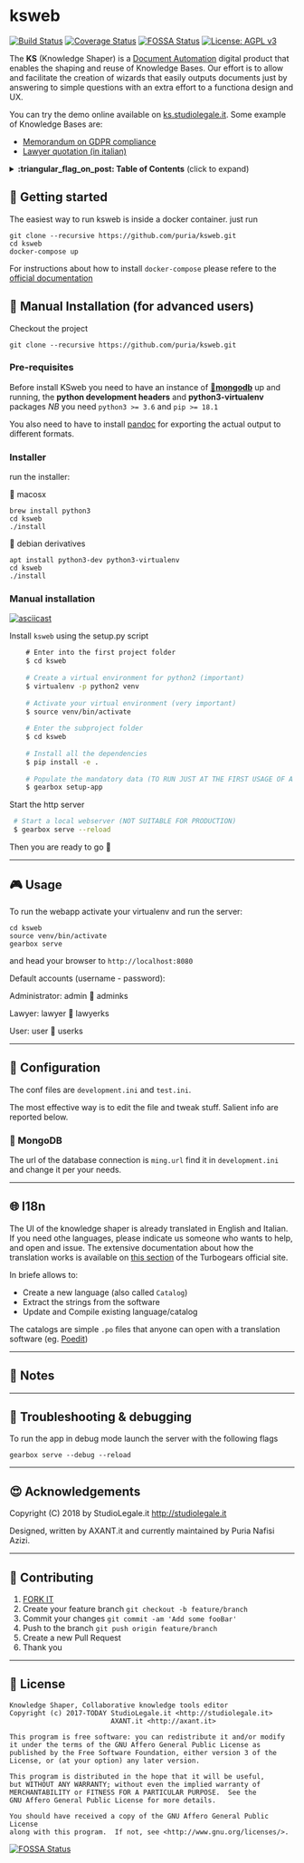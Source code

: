 # ksweb

[![Build Status](https://travis-ci.org/puria/ksweb.svg?branch=master)](https://travis-ci.org/puria/ksweb)
[![Coverage Status](https://coveralls.io/repos/github/puria/ksweb/badge.svg?branch=master)](https://coveralls.io/github/puria/ksweb?branch=master)
[![FOSSA Status](https://app.fossa.io/api/projects/git%2Bgithub.com%2Fpuria%2Fksweb.svg?type=shield)](https://app.fossa.io/projects/git%2Bgithub.com%2Fpuria%2Fksweb?ref=badge_shield)
[![License: AGPL v3](https://img.shields.io/badge/License-AGPL%20v3-blue.svg)](https://www.gnu.org/licenses/agpl-3.0)

The **KS** (Knowledge Shaper) is a [Document Automation](https://en.wikipedia.org/wiki/Document_automation) digital product that enables the shaping and reuse of Knowledge Bases. Our effort is to allow and facilitate the creation of wizards that easily outputs documents just by answering to simple questions with an extra effort to a functiona design and UX.

You can try the demo online available on [ks.studiolegale.it](http://ks.studiolegale.it).
Some example of Knowledge Bases are:
 
 * [Memorandum on GDPR compliance](https://github.com/marco55555/Memorandum-GDPR)
 * [Lawyer quotation (in italian)](https://github.com/marco55555/preventivo_avvocato)

<details>
 <summary><strong>:triangular_flag_on_post: Table of Contents</strong> (click to expand)</summary>

* [Getting started](#whale-getting-started)
* [Manual Installation](#floppy_disk-manual-installation-for-advanced-users)
* [Usage](#video_game-usage)
* [Configuration](#wrench-configuration)
* [I18n](#globe_with_meridians-I18n)
* [Notes](#memo-notes)
* [Troubleshooting & debugging](#bug-troubleshooting--debugging)
* [Acknowledgements](#heart_eyes-acknowledgements)
* [Contributing](#busts_in_silhouette-contributing)
* [License](#briefcase-license)
</details>

## :whale: Getting started

The easiest way to run ksweb is inside a docker container. just run

    git clone --recursive https://github.com/puria/ksweb.git
	cd ksweb
    docker-compose up

For instructions about how to install `docker-compose` please refere to the 
[official documentation](https://docs.docker.com/compose/install/) 

## :floppy_disk: Manual Installation (for advanced users)

Checkout the project

    git clone --recursive https://github.com/puria/ksweb.git

### Pre-requisites
Before install KSweb you need to have an instance of **[:leaves:mongodb](https://www.mongodb.com/download-center/community)** up and running, the **python development headers** and **python3-virtualenv** packages
*NB* you need `python3 >= 3.6` and `pip >= 18.1`

You also need to have to install [pandoc](https://pandoc.org/) for exporting the actual output to different formats.

### Installer
run the installer:

:apple: macosx

    brew install python3
    cd ksweb
    ./install

:penguin: debian derivatives

    apt install python3-dev python3-virtualenv
    cd ksweb
    ./install

### Manual installation

[![asciicast](https://asciinema.org/a/yImfeZTmmoGWvXV93k3g0OtaO.png)](https://asciinema.org/a/yImfeZTmmoGWvXV93k3g0OtaO)


Install ``ksweb`` using the setup.py script

```bash
    # Enter into the first project folder
    $ cd ksweb
    
    # Create a virtual environment for python2 (important)
    $ virtualenv -p python2 venv
    
    # Activate your virtual environment (very important)
    $ source venv/bin/activate
    
    # Enter the subproject folder
    $ cd ksweb
    
    # Install all the dependencies
    $ pip install -e .
    
    # Populate the mandatory data (TO RUN JUST AT THE FIRST USAGE OF A DATABASE)
    $ gearbox setup-app
```

Start the http server

```bash
 # Start a local webserver (NOT SUITABLE FOR PRODUCTION) 
 $ gearbox serve --reload
```

Then you are ready to go :tada:

***
## :video_game: Usage

To run the webapp activate your virtualenv and run the server:

    cd ksweb
    source venv/bin/activate
    gearbox serve

and head your browser to `http://localhost:8080`


Default accounts (username - password):

  Administrator: admin :key: adminks
  
  Lawyer: lawyer :key: lawyerks
  
  User: user :key: userks

***
## :wrench: Configuration

The conf files are `development.ini` and `test.ini`.

The most effective way is to edit the file and tweak stuff. Salient info are reported below.

### :leaves: MongoDB 

The url of the database connection is `ming.url` find it in `development.ini` and change it per your needs.

***

## :globe_with_meridians: I18n

The UI of the knowledge shaper is already translated in English and Italian.
If you need othe languages, please indicate us someone who wants to help, and
open and issue.
The extensive documentation about how the translation works is available on 
[this section](https://turbogears.readthedocs.io/en/latest/turbogears/i18n.html)
of the Turbogears official site.

In briefe allows to:

  * Create a new language (also called `Catalog`)
  * Extract the strings from the software
  * Update and Compile existing language/catalog

The catalogs are simple `.po` files that anyone can open with a translation
software (eg. [Poedit](https://poedit.net/))


***
## :memo: Notes

***
## :bug: Troubleshooting & debugging

To run the app in debug mode launch the server with the following flags

    gearbox serve --debug --reload


***
## :heart_eyes: Acknowledgements

Copyright (C) 2018 by StudioLegale.it <http://studiolegale.it>

Designed, written by AXANT.it and currently maintained by Puria Nafisi Azizi.

***
## :busts_in_silhouette: Contributing

1. [FORK IT](https://github.com/puria/ksweb/fork)
1. Create your feature branch `git checkout -b feature/branch`
1. Commit your changes `git commit -am 'Add some fooBar'`
1. Push to the branch `git push origin feature/branch`
1. Create a new Pull Request
1. Thank you

***
## :briefcase: License

    Knowledge Shaper, Collaborative knowledge tools editor
    Copyright (c) 2017-TODAY StudioLegale.it <http://studiolegale.it>
                             AXANT.it <http://axant.it>

    This program is free software: you can redistribute it and/or modify
    it under the terms of the GNU Affero General Public License as
    published by the Free Software Foundation, either version 3 of the
    License, or (at your option) any later version.

    This program is distributed in the hope that it will be useful,
    but WITHOUT ANY WARRANTY; without even the implied warranty of
    MERCHANTABILITY or FITNESS FOR A PARTICULAR PURPOSE.  See the
    GNU Affero General Public License for more details.

    You should have received a copy of the GNU Affero General Public License
    along with this program.  If not, see <http://www.gnu.org/licenses/>.

[![FOSSA Status](https://app.fossa.io/api/projects/git%2Bgithub.com%2Fpuria%2Fksweb.svg?type=large)](https://app.fossa.io/projects/git%2Bgithub.com%2Fpuria%2Fksweb?ref=badge_large)

